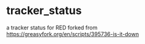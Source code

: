 # tracker_status
a tracker status for RED forked from https://greasyfork.org/en/scripts/395736-is-it-down
